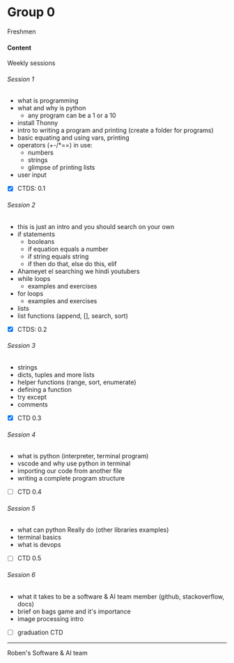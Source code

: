 # Group 0
Freshmen

#### Content
Weekly sessions
###### Session 1
- what is programming
- what and why is python
  - any program can be a 1 or a 10
- install Thonny
- intro to writing a program and printing (create a folder for programs)
- basic equating and using vars, printing
- operators (+-/*==) in use:
    - numbers 
    - strings
    - glimpse of printing lists
- user input
- [X] CTDS:  0.1
###### Session 2
- this is just an intro and you should search on your own
- if statements
    - booleans
    - if equation equals a number
    - if string equals string
    - if then do that, else do this, elif
- Ahameyet el searching we hindi youtubers
- while loops
    - examples and exercises
- for loops
    - examples and exercises
- lists
- list functions (append, [], search, sort)
- [X] CTDS:  0.2

###### Session 3
- strings
- dicts, tuples and more lists
- helper functions (range, sort, enumerate)
- defining a function
- try except
- comments
- [X] CTD 0.3

###### Session 4
- what is python (interpreter, terminal program)
- vscode and why use python in terminal
- importing our code from another file
- writing a complete program structure
- [ ] CTD 0.4

###### Session 5
- what can python Really do (other libraries examples)
- terminal basics
- what is devops
- [ ] CTD 0.5

###### Session 6
- what it takes to be a software & AI team member (github, stackoverflow, docs)
- brief on bags game and it's importance
- image processing intro
- [ ] graduation CTD
---
Roben's Software & AI team 